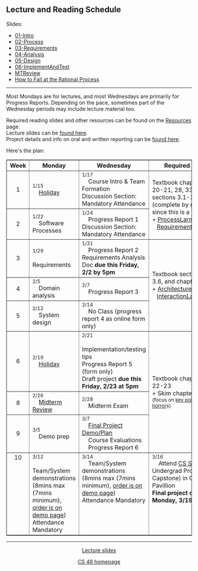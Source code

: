 <h2>Lecture and Reading Schedule</h2>
</center>

Slides:

* [01-Intro](https://docs.google.com/presentation/d/1cCO7xXczVkqNOEKlZ29scJQYFS5eTPBx0R00PzRwwdk/edit?usp=sharing)
* [02-Process](https://docs.google.com/presentation/d/15zRyysgP-CjvREXVSsemoug2mbNec9syWbM2gcpGF7Q/edit?usp=sharing)
* [03-Requirements](https://docs.google.com/presentation/d/1eDDA1rlPNpN-g2EHS3_Xh0hQ8GwT-ea5GkV6wjjRZfI/edit?usp=sharing)
* [04-Analysis](https://docs.google.com/presentation/d/1lAn6bHlhkodt7wiIMhpxpKgzlUJ4Hr9qZkNjVGwu56M/edit?usp=sharing)
* [05-Design](https://docs.google.com/presentation/d/1vh19bjSGPWNJs_UyTxsxemyipoLrjftD99hXI2F-EQc/edit?usp=sharing)
* [06-ImplementAndTest](https://docs.google.com/presentation/d/1AQCAS7I9sp7Ri88ACF-Zcu60En7SuFrIx5oXDZKqfJo/edit?usp=sharing)
* [MTReview](https://docs.google.com/presentation/d/1KnkV1j5tTA0P5hy6deK_vW0a47JjtslGk1PgWGC-U8E/edit?usp=sharing)
* [How to Fail at the Rational Process](https://drive.google.com/file/d/15w_XRqhiEZraIOBsIMNxxtnuDHYkCqcu/view?usp=sharing)





<hr>

<p>Most Mondays are for lectures, and most Wednesdays are primarily for Progress Reports.
   Depending on the pace, sometimes part of the Wednesday periods may include lecture material too.</p>
<p>
Required reading slides and other resources can be found on the
<a href="./resources.html">Resources</a> page.  
<br />Lecture slides can be <a href="slides/index.html">found here</a>.
<br />Project details and info on oral and written reporting can be <a href="project/index.html">found here</a>.
</p>
<p>Here's the plan:</p>
<table align="center" border="1" cellpadding="4">
    <!--<caption><strong>Planned Schedule for Lecture Periods</strong></caption>-->
    <thead>
    <tr>
        <th width="6%">Week</th>
        <th width="32%">Monday</th>
        <th width="32%">Wednesday</th>
        <th width="30%">Required Reading</th>
    </tr>
    </thead>
    <tbody>
    <tr valign="center">
        <td align="center">1</td>
        <td><font size="-1">1/15</font><br>&nbsp;&nbsp;&nbsp;
        <a href="https://en.wikipedia.org/wiki/Martin_Luther_King_Jr._Day">Holiday</a></td>
        <td><font size="-1">1/17</font><br>&nbsp;&nbsp;&nbsp;
        Course Intro & Team Formation<br>Discussion Section: Mandatory Attendance</td>
        <td rowspan="2">Textbook chapters 1-2, 20-21, 28, 33-34, and sections 3.1-3.4 (complete by next Monday since this is a short week).
        <br>+ <a href="project/ProcessLarman.pdf">ProcessLarman.pdf</a>,
        <br>&nbsp;&nbsp;&nbsp;<a href="project/RequirementsLarman.pdf">RequirementsLarman.pdf</a></td>
    </tr>
    <tr valign="center">
        <td width="6%" align="center">2</td>
        <td><font size="-1">1/22</font><br>&nbsp;&nbsp;&nbsp;
        Software Processes</td>
        <td><font size="-1">1/24</font><br>&nbsp;&nbsp;&nbsp;
        Progress Report 1
        <br>Discussion Section: Mandatory Attendance</td>
    </tr>
    <tr valign="center">
        <td width="6%" align="center">3</td>
        <td><font size="-1">1/29</font><br>&nbsp;&nbsp;&nbsp;
        Requirements </td>
        <td><font size="-1">1/31</font><br>&nbsp;&nbsp;&nbsp;
        Progress Report 2
	<br />Requirements Analysis Doc <b>due this Friday, 2/2 by 5pm</b>
	</td>
        <td rowspan="3">Textbook sections 3.5-3.6, and chapters 4-6
        <br>+ <a href="project/ArchitectureLarman.pdf">ArchitectureLarman.pdf</a>,
        <br>&nbsp;&nbsp;&nbsp;<a href="project/InteractionLarman.pdf">InteractionLarman.pdf</a></td>
    </tr>
    <tr valign="center">
        <td width="6%" align="center">4</td>
        <td><font size="-1">2/5</font><br>&nbsp;&nbsp;&nbsp;
        Domain analysis </td>
        <td><font size="-1">2/7</font><br>&nbsp;&nbsp;&nbsp;
        Progress Report 3</td>
    </tr>
    <tr valign="center">
        <td width="6%" align="center">5</td>
        <td><font size="-1">2/12</font><br>&nbsp;&nbsp;&nbsp;
        System design </td>
        <td><font size="-1">2/14</font><br>&nbsp;&nbsp;&nbsp;
        No Class (progress report 4 as online form only)</td>
    </tr>
    <tr valign="center">
        <td width="6%" align="center">6</td>
        <td><font size="-1">2/19</font><br>&nbsp;&nbsp;&nbsp;
        <a href="https://www.timeanddate.com/holidays/us/washington-birthday">Holiday</a></td>
        <td><font size="-1">2/21</font><br>&nbsp;&nbsp;&nbsp;
        Implementation/testing tips<br>Progress Report 5 (form only)
	<br>Draft project <b>due this Friday, 2/23 at 5pm</b></td>
        <td rowspan="3">Textbook chapters 7-9, 22-23
        <br>+ Skim chapters 10-19 <small>(focus on <a href="misc/keypointsymbol.png">key point</a>s
        and <a href="misc/codinghorrorsymbol.png">coding horror</a>s)</small></td>
    </tr>
    <!-- <tr valign="center">
        <td width="6%" align="center">7</td>
        <td><font size="-1">5/15</font><br>&nbsp;&nbsp;&nbsp;
        Implementation/testing tips</td>
        <td><font size="-1">5/17</font><br>&nbsp;&nbsp;&nbsp;
        Progress Report 6</td>
    </tr>
    -->
    <tr valign="center">
        <td width="6%" align="center">8</td>
        <td><font size="-1">2/26</font><br>&nbsp;&nbsp;&nbsp;
        <a href="slides/MTReview.pdf">Midterm Review</a></td>
        <td><font size="-1">2/28</font><br>&nbsp;&nbsp;&nbsp;
        Midterm Exam</td>
    </tr>
    <tr valign="center">
        <td width="6%" align="center">9</td>
        <td><font size="-1">3/5</font><br>&nbsp;&nbsp;&nbsp;
        Demo prep</td>
        <td><font size="-1">3/7</font><br>&nbsp;&nbsp;&nbsp;
		<a href="slides/Final.pdf">Final Project Demo/Plan</a><br>&nbsp;&nbsp;&nbsp;
        Course Evaluations<br>&nbsp;&nbsp;&nbsp;
	Progress Report 6</td>
        <!--<td rowspan="2">&nbsp;</td>-->
    </tr>
    <tr valign="top">
        <td width="6%" align="center">10</td>
        <td><font size="-1">3/12</font><br>&nbsp;&nbsp;&nbsp;
        Team/System demonstrations (8mins max (7mins minimum), 
		<a href="http://www.cs.ucsb.edu/~cs48/project/demo.html">order is on demo page</a>)
	<br />Attendance Mandatory</td>
        <td><font size="-1">3/14</font><br>&nbsp;&nbsp;&nbsp;
		Team/System demonstrations (8mins max (7mins minimum), 
		<a href="http://www.cs.ucsb.edu/~cs48/project/demo.html">order is on demo page</a>)
		<br />Attendance Mandatory</td>
        <td><font size="-1">3/16</font><br>&nbsp;&nbsp;&nbsp;
        Attend <a href="http://www.ucsb-cs-summit.com">CS Summit</a> Undergrad Program (CS Capstone) in Corwin Pavillion
	<br><b>Final project due next Monday, 3/19, by 5pm</b></td>
    </tr>
    </tbody>
</table>

<hr>


<CENTER>
   <p><a href="slides/index.html">Lecture slides</a></p>
   <P><A HREF="index.html">CS 48 homepage</A> </P>
</CENTER>

</div> <!-- id = "container" -->
</body>
</html>
